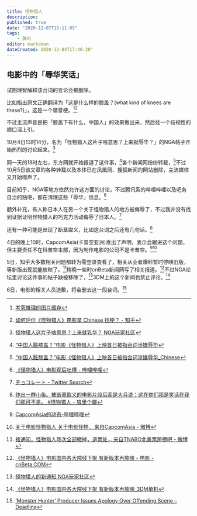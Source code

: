 ```yaml
---
title: 怪物猎人
description:
published: true
date: "2020-12-07T15:11:05"
tags:
    - 腾讯
editor: markdown
dateCreated: 2020-12-04T17:46:38"
---
```


## 电影中的「辱华笑话」

试图理智解释该台词的言论会被删除。

比如指出原文正确翻译为「这是什么样的膝盖？(what kind of knees are these?)」，这是一个谐音梗。[^20201204164340][^20201204164617]

[^20201204164340]: [考究推理的图片缓存](https://web.archive.org/web/20201204164340/https://game.nownews.com/wp-content/uploads/2020/12/007aRPx1gy1glc00v8degj30oo2p17e4-1.jpg)

[^20201204164617]: [如何评价《怪物猎人》电影拿 Chinese 找梗？ - 知乎](https://web.archive.org/web/20201204164617/https://www.zhihu.com/question/433294271/answer/1611212006)

不过主流声音是把「膝盖下有什么，中国人」的效果做出来，然后往一个歧视性的顺口溜上引。

<!--
这是时间更早的讨论 4日7时20分 [[集中讨论]听说电影辱华了？(开新帖锁隐) NGA玩家社区](https://archive.is/yQGKQ "https://bbs.nga.cn/read.php?tid=24476740")
-->

10月4日13时14分，名为「怪物猎人这片子啥意思？上来就辱华？」的NGA帖子开始热烈的讨论起来。[^CZzkw]

同一天的18时左右，东方网就开始报道了这件事，[^20201204165857]各个新闻网纷纷转载，[^20201204125554]不过10月5日该文章的各种转载以及本体已在凤凰网、搜狐新闻的网站删除，主流媒体又开始噤声了。

[^CZzkw]: [怪物猎人这片子啥意思？上来就乳华？ NGA玩家社区](https://archive.is/CZzkw "https://bbs.nga.cn/read.php?tid=24474875")

[^20201204165857]: [“中国人脏膝盖？”电影《怪物猎人》上映首日被指台词涉嫌辱华](https://web.archive.org/web/20201204165857/https://webcache.googleusercontent.com/search?q=cache:HEIvO3EWTwYJ:https://n.eastday.com/pnews/1607077613025311)

[^20201204125554]: [“中国人脏膝盖？”电影《怪物猎人》上映首日被指台词涉嫌辱华_Chinese](https://web.archive.org/web/20201204125554/https://www.sohu.com/a/436285296_120823584)

目前知乎、NGA等地方依然允许这方面的讨论，不过腾讯系的哔哩哔哩以及吧务自治的贴吧，都在清理这些「辱华」信息。[^ViVXf]

[^ViVXf]: [《怪物猎人》电影观后吐槽 - 哔哩哔哩](https://archive.is/ViVXf)

额外补充，有人称日本人在另一个关于怪物猎人的地方被侮辱了，不过我并没有找到证据证明怪物猎人的巧克力活动侮辱了日本人。[^20201204174229]

[^20201204174229]: [チョコレート - Twitter Search](https://web.archive.org/web/20201204174229/https://twitter.com/search?q=チョコレート)

还有一种可能是出现了断章取义，比如这台词之后还有几句话。[^20201205072235]

[^20201205072235]: [炸出一群小鱼。被断章取义的电影片段后面是大兵说：这在你们那是笑话在我们那可不是。 \#怪物猎人 - 狼里个螂](https://web.archive.org/web/20201205072235/https://twitter.com/nongxl/status/1334904508774674432)

4日的晚上10时，CapcomAsia(卡普空亚洲)发出了声明，表示会跟进这个问题，但主要责任不在科普空本部，因为制作电影的公司不是卡普空。[^P8nwN][^X50Ko]

[^P8nwN]: [CapcomAsia的动态-哔哩哔哩](https://archive.is/P8nwN "https://t.bilibili.com/464937485467330234")

[^X50Ko]: [关于电影怪物猎人 关于电影怪物... 来自CapcomAsia - 微博](https://archive.is/X50Ko "https://weibo.com/2485196582/JwWVkx9xq")

5日，知乎大多数相关问题都转为需登录查看了，相关从业者爆料暂时停映旧版，等新版出现就能放映了。[^Njyko]稍晚一些时cnBeta新闻网写了相关报道。[^20201205075042]不过NGA论坛里讨论这件事的帖子缺被移除了，[^Jn6pM]3DM上的这个新闻也禁止评论。[^iH6ZJ]

[^Njyko]: [接通知，怪物猎人场次全部撤掉，退票处... 来自TNABO北美票房榜吧 - 微博](https://archive.is/Njyko)

[^20201205075042]: [《怪物猎人》电影国内各大院线下架 有新版本再放映 - 电影 - cnBeta.COM](https://web.archive.org/web/20201205080143/https://hot.cnbeta.com/articles/movie/1061991.htm)

[^Jn6pM]: [怪物猎人的新通知 NGA玩家社区](https://archive.is/Jn6pM)

[^iH6ZJ]: [《怪物猎人》电影国内各大院线下架 有新版本再放映_3DM单机](https://archive.is/iH6ZJ)

6日，电影的相关人员道歉，将会删去这一段台词。[^apologizes]

[^apologizes]: [‘Monster Hunter’ Producer Issues Apology Over Offending Scene – Deadline](https://deadline.com/2020/12/monster-hunter-producer-apologizes-china-controversy-constantin-film-1234651219/)

<!--
原文是 look at my knees, what kind of knees are these----chinese
谐音梗了吧，就算真要直译过来也只是，看我的膝盖，猜猜是什么膝盖————中国膝盖

没法直译，只能意译了 —— FROMearth02

[膝盖下有中国人 这是个笑话吗？【怪物猎人吧】_百度贴吧](https://web.archive.org/web/20201204165634/https://webcache.googleusercontent.com/search?q=cache:XpyZCzfGdHoJ:https://tieba.baidu.com/p/7129445793)

[翻譯有內鬼！《魔物獵人》電影「辱華」中國緊急下架、台詞翻譯遭控硬凹 | 動漫影視 | NOW電玩](https://web.archive.org/web/20201204164338if_/https://game.nownews.com/news/20201204/3284838/)

恶搞之家在S06E06以反讽的形式使用了一个对少数族裔歧视性的笑话 [Yarn | Chinese, Japanese, dirty knees, look at these. ~ Family Guy (1999) - S06E06 Comedy | Video clips by quotes, clip | 5508d244-2679-4b3a-a562-8ece0052a754 | 紗](https://web.archive.org/web/20201204160034/https://getyarn.io/yarn-clip/5508d244-2679-4b3a-a562-8ece0052a754)

[怪物猎人 - Twitter Search](https://web.archive.org/web/20201204174257/https://twitter.com/search?q=怪物猎人)

[怪物猎人电影辱华 - 新·品葱](https://web.archive.org/web/20201204135556/https://pincong.rocks/article/27089)

[如何评价米拉.乔沃维奇和托尼.贾主演的电影《怪物猎人》？ - 知乎](https://web.archive.org/web/20201204171919/https://www.zhihu.com/question/432251821)

[怪物猎人 (豆瓣)](https://web.archive.org/web/20201205074841/https://movie.douban.com/subject/26920285/)

该讨论帖被迫改名为「更名测试」[怪物猎人电影版开篇辱华 - 卓明谷 - Stage1st - stage1/s1 游戏动漫论坛](https://web.archive.org/web/20201205080318/https://bbs.saraba1st.com/2b/thread-1975720-1-1.html)

[突发：电影怪物猎人今日起在内地院线下... 来自导筒directube - 微博](https://archive.is/5hZEl)

[Daniel Ahmad on Twitter: "Great writing in the Monster Hunter movie...… "](https://web.archive.org/web/20201205080752/https://twitter.com/ZhugeEX/status/1334794969727569924)

[Kaiju-Sized Mistake As Monster Hunter Movie Premieres With Offensive Slur | KAKUCHOPUREI.COM](https://web.archive.org/web/20201204162516/https://kakuchopurei.com/2020/12/04/kaiju-sized-mistake-as-monster-hunter-movie-premieres-with-offensive-slur/)

[卡普空回应《怪物猎人》电影：已向有关公司反映情况 _ 游民星空 GamerSky.com](https://archive.is/yg5iH)

大量差评 [Steam Community :: Monster Hunter: World](https://web.archive.org/web/20201205074058/https://steamcommunity.com/app/582010/negativereviews/?browsefilter=trendweek&snr=1_5_100010_&filterLanguage=schinese&p=1)

[录像](https://web.archive.org/web/20201205072028/https://img.nga.178.com/attachments/mon_202012/04/-cckxQ5-guhyXeZ3tT3cS8w-51.mp4)

+ [[电影] 干货来了，怪物猎人电影喂屎辱华确定 NGA玩家社区](https://archive.is/mAiix)
+ [时光早报：《怪物猎人》制片方道歉 "哥斯拉大战金刚"曝海报　"神奇女侠"新预告 – Mtime时光网](https://archive.is/SxRBC)
+ [對白嘲笑Chinese 「怪物獵人」在中國上映1天下架 | 中國即時 | 中國 | 世界新聞網](https://web.archive.org/web/20201207144858/https://www.worldjournal.com/wj/story/121474/5070177)
+ [‘Monster Hunter’ Producer Issues Apology Over Offending Scene – Deadline](https://web.archive.org/web/20201207040923/https://deadline.com/2020/12/monster-hunter-producer-apologizes-china-controversy-constantin-film-1234651219/)
+ [《怪物猎人》被指辱华 上映一天即下线 | 德国之声 来自德国 介绍德国 | DW | 05.12.2020](https://web.archive.org/web/20201206124543/https://www.dw.com/zh/怪物猎人被指辱华-上映一天即下线/a-55833339)
+ [电影《怪物猎人》被指出现辱华台词在中国下架 | 早报](https://web.archive.org/web/20201207144851/https://www.zaobao.com.sg/realtime/china/story20201206-1106599)
+ [China Pulls ‘Monster Hunter’ From Cinemas Over Controversial Scene – Deadline](https://web.archive.org/web/20201207040903/https://deadline.com/2020/12/china-pulls-monster-hunter-release-cinemas-censorship-1234651005/)
+ [怪物猎人（电影） - 知乎](https://web.archive.org/web/20201207150438/https://www.zhihu.com/topic/20681654/hot)
-->
